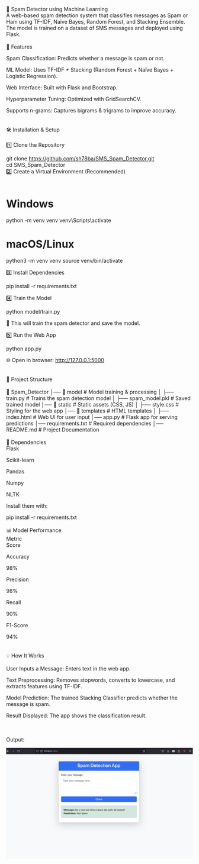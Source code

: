 📧 Spam Detector using Machine Learning
<br>
A web-based spam detection system that classifies messages as Spam or Ham using TF-IDF, Naïve Bayes, Random Forest, and Stacking Ensemble. The model is trained on a dataset of SMS messages and deployed using Flask.
<br>
<br>
🚀 Features
<br>

Spam Classification: Predicts whether a message is spam or not.

ML Model: Uses TF-IDF + Stacking (Random Forest + Naïve Bayes + Logistic Regression).

Web Interface: Built with Flask and Bootstrap.

Hyperparameter Tuning: Optimized with GridSearchCV.

Supports n-grams: Captures bigrams & trigrams to improve accuracy.
<br>
<br>
<br>
🛠️ Installation & Setup
<br>
<br>
1️⃣ Clone the Repository

git clone https://github.com/sh78ba/SMS_Spam_Detector.git
<br>
cd SMS_Spam_Detector
<br>
2️⃣ Create a Virtual Environment (Recommended)
<br>
<br>
# Windows
python -m venv venv
venv\Scripts\activate

# macOS/Linux
python3 -m venv venv
source venv/bin/activate

3️⃣ Install Dependencies

pip install -r requirements.txt

4️⃣ Train the Model

python model/train.py

💪 This will train the spam detector and save the model.

5️⃣ Run the Web App

python app.py

🌐 Open in browser: http://127.0.0.1:5000
<br>
<br>
<br>
📂 Project Structure
<br>
<br>
📁 Spam_Detector
│── 📁 model                # Model training & processing
│   ├── train.py            # Trains the spam detection model
│   ├── spam_model.pkl      # Saved trained model
│── 📁 static               # Static assets (CSS, JS)
│   ├── style.css           # Styling for the web app
│── 📁 templates            # HTML templates
│   ├── index.html          # Web UI for user input
│── app.py                  # Flask app for serving predictions
│── requirements.txt        # Required dependencies
│── README.md               # Project Documentation
<br>
<br>
🛀 Dependencies
<br>
Flask

Scikit-learn

Pandas

Numpy

NLTK

Install them with:

pip install -r requirements.txt
<br>
<br>
📊 Model Performance
<br>
Metric
<br>
Score

Accuracy

98%

Precision

98%

Recall

90%

F1-Score

94%
<br>
<br>
<br>
💡 How It Works
<br>
<br>
User Inputs a Message: Enters text in the web app.

Text Preprocessing: Removes stopwords, converts to lowercase, and extracts features using TF-IDF.

Model Prediction: The trained Stacking Classifier predicts whether the message is spam.

Result Displayed: The app shows the classification result.

<br>
<br>
Output:
<br>

![Spam Detector](assets/Spam_Output.png)
